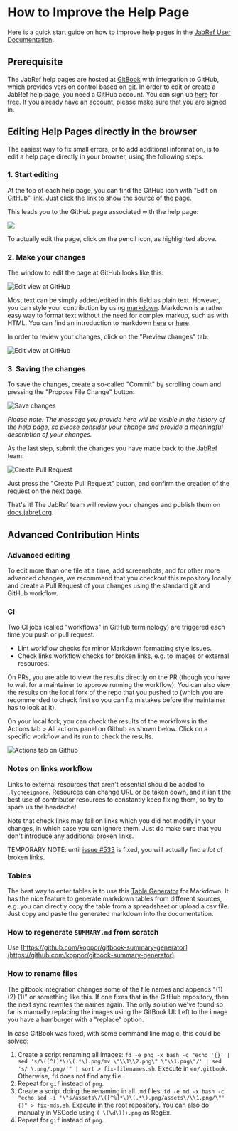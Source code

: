 # How to Improve the Help Page

Here is a quick start guide on how to improve help pages in the [JabRef User Documentation](https://docs.jabref.org).

## Prerequisite

The JabRef help pages are hosted at [GitBook](https://www.gitbook.com) with integration to GitHub, which provides version control based on [git](https://git-scm.com). In order to edit or create a JabRef help page, you need a GitHub account. You can sign up [here](https://github.com/join) for free. If you already have an account, please make sure that you are signed in.

## Editing Help Pages directly in the browser

The easiest way to fix small errors, or to add additional information, is to edit a help page directly in your browser, using the following steps.

### 1. Start editing

At the top of each help page, you can find the GitHub icon with "Edit on GitHub" link. Just click the link to show the source of the page.

This leads you to the GitHub page associated with the help page:

![](<../.gitbook/assets/screenshot-edit-pencil (5).png>)

To actually edit the page, click on the pencil icon, as highlighted above.

### 2. Make your changes

The window to edit the page at GitHub looks like this:

![Edit view at GitHub](<../.gitbook/assets/screenshot-edit-page (4).png>)

Most text can be simply added/edited in this field as plain text. However, you can style your contribution by using [markdown](https://daringfireball.net/projects/markdown/). Markdown is a rather easy way to format text without the need for complex markup, such as with HTML. You can find an introduction to markdown [here](https://daringfireball.net/projects/markdown/) or [here](https://docs.github.com/en/get-started/writing-on-github/getting-started-with-writing-and-formatting-on-github/basic-writing-and-formatting-syntax).

In order to review your changes, click on the "Preview changes" tab:

![Edit view at GitHub](<../.gitbook/assets/screenshot-edit-preview (5).png>)

### 3. Saving the changes

To save the changes, create a so-called "Commit" by scrolling down and pressing the "Propose File Change" button:

![Save changes](<../.gitbook/assets/screenshot-edit-commit (4).png>)

_Please note: The message you provide here will be visible in the history of the help page, so please consider your change and provide a meaningful description of your changes._

As the last step, submit the changes you have made back to the JabRef team:

![Create Pull Request](<../.gitbook/assets/screenshot-edit-pullrequest (5).png>)

Just press the "Create Pull Request" button, and confirm the creation of the request on the next page.

That's it! The JabRef team will review your changes and publish them on [docs.jabref.org](https://docs.jabref.org).

## Advanced Contribution Hints

### Advanced editing

To edit more than one file at a time, add screenshots, and for other more advanced changes, we recommend that you checkout this repository locally and create a Pull Request of your changes using the standard git and GitHub workflow.

### CI

Two CI jobs (called "workflows" in GitHub terminology) are triggered each time you push or pull request.

* Lint workflow checks for minor Markdown formatting style issues.
* Check links workflow checks for broken links, e.g. to images or external resources.

On PRs, you are able to view the results directly on the PR (though you have to wait for a maintainer to approve running the workflow). You can also view the results on the local fork of the repo that you pushed to (which you are recommended to check first so you can fix mistakes before the maintainer has to look at it).

On your local fork, you can check the results of the workflows in the Actions tab > All actions panel on Github as shown below. Click on a specific workflow and its run to check the results.

![Actions tab on Github](../.gitbook/assets/workflow-check-results.png)

### Notes on links workflow

Links to external resources that aren't essential should be added to `.lycheeignore`. Resources can change URL or be taken down, and it isn't the best use of contributor resources to constantly keep fixing them, so try to spare us the headache!

Note that check links may fail on links which you did not modify in your changes, in which case you can ignore them. Just do make sure that you don't introduce any additional broken links.

TEMPORARY NOTE: until [issue #533](https://github.com/JabRef/user-documentation/issues/533) is fixed, you will actually find a _lot_ of broken links.

### Tables

The best way to enter tables is to use this [Table Generator](http://www.tablesgenerator.com/markdown_tables) for Markdown. It has the nice feature to generate markdown tables from different sources, e.g. you can directly copy the table from a spreadsheet or upload a csv file. Just copy and paste the generated markdown into the documentation.

### How to regenerate `SUMMARY.md` from scratch

Use [https://github.com/koppor/gitbook-summary-generator](https://github.com/koppor/gitbook-summary-generator).

### How to rename files

The gitbook integration changes some of the file names and appends "(1) (2) (1)" or something like this. If one fixes that in the GitHub repository, then the next sync rewrites the names again. The only solution we've found so far is manually replacing the images using the GitBook UI: Left to the image you have a hamburger with a "replace" option.

In case GitBook was fixed, with some command line magic, this could be solved:

1. Create a script renaming all images: `fd -e png -x bash -c "echo '{}' | sed 's/\([^(]*\)\(.*\).png/mv \"\\1\\2.png\" \"\\1.png\"/' | sed 's/ \.png/.png/'" | sort > fix-filenames.sh`. Execute in `en/.gitbook`. Otherwise, `fd` does not find any file.
2. Repeat for `gif` instead of `png`.
3. Create a script doing the renaming in all `.md` files: `fd -e md -x bash -c "echo sed -i '\"s/assets\/\([^%]*\)\(.*\).png/assets\/\\1.png/\"' {}" > fix-mds.sh`. Execute in the root repository. You can also do manually in VSCode using `( \(\d\))+.png` as RegEx.
4. Repeat for `gif` instead of `png`.
